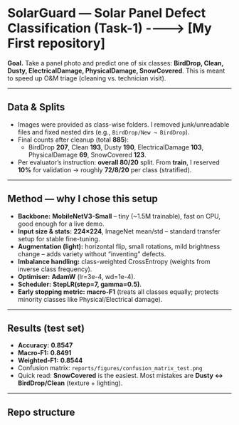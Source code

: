 # SolarGuard — Solar Panel Defect Classification (Task-1) ----> [My First repository]

**Goal.** Take a panel photo and predict one of six classes:
**BirdDrop, Clean, Dusty, ElectricalDamage, PhysicalDamage, SnowCovered**.
This is meant to speed up O&M triage (cleaning vs. technician visit).

---

## Data & Splits
- Images were provided as class-wise folders. I removed junk/unreadable files and fixed nested dirs (e.g., `BirdDrop/New → BirdDrop`).
- Final counts after cleanup (total **885**):
  - BirdDrop **207**, Clean **193**, Dusty **190**, ElectricalDamage **103**, PhysicalDamage **69**, SnowCovered **123**.
- Per evaluator’s instruction: **overall 80/20** split. From **train**, I reserved **10%** for validation → roughly **72/8/20** per class (stratified).

---

## Method — why I chose this setup
- **Backbone:** **MobileNetV3-Small** – tiny (~1.5M trainable), fast on CPU, good enough for a live demo.
- **Input size & stats:** **224×224**, ImageNet mean/std – standard transfer setup for stable fine-tuning.
- **Augmentation (light):** horizontal flip, small rotations, mild brightness change – adds variety without “inventing” defects.
- **Imbalance handling:** class-weighted CrossEntropy (weights from inverse class frequency).
- **Optimiser:** **AdamW** (lr=3e-4, wd=1e-4).
- **Scheduler:** **StepLR(step=7, gamma=0.5)**.
- **Early stopping metric:** **macro-F1** (treats all classes equally; protects minority classes like Physical/Electrical damage).

---

## Results (test set)
- **Accuracy:** **0.8547**
- **Macro-F1:** **0.8491**
- **Weighted-F1:** **0.8544**
- Confusion matrix: `reports/figures/confusion_matrix_test.png`
- Quick read: **SnowCovered** is the easiest. Most mistakes are **Dusty ↔ BirdDrop/Clean** (texture + lighting).

---

## Repo structure
